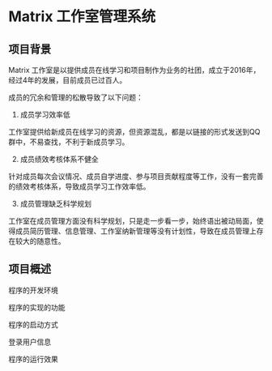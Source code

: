 # Matrix 工作室管理系统

## 项目背景

Matrix 工作室是以提供成员在线学习和项目制作为业务的社团，成立于2016年，经过4年的发展，目前成员已过百人。

成员的冗余和管理的松散导致了以下问题：

1. 成员学习效率低

工作室提供给新成员在线学习的资源，但资源混乱，都是以链接的形式发送到QQ群中，不易查找，不利于新成员学习。

2. 成员绩效考核体系不健全

针对成员每次会议情况、成员自学进度、参与项目贡献程度等工作，没有一套完善的绩效考核体系，导致成员学习工作效率低。

3. 成员管理缺乏科学规划

工作室在成员管理方面没有科学规划，只是走一步看一步，始终语出被动局面，使得成员简历管理、信息管理、工作室纳新管理等没有计划性，导致在成员管理上存在较大的随意性。

## 项目概述

程序的开发环境

程序的实现的功能

程序的启动方式

登录用户信息

程序的运行效果
